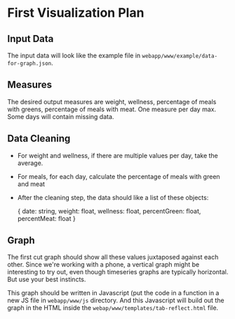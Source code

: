 First Visualization Plan
========================

Input Data
----------

The input data will look like the example file in `webapp/www/example/data-for-graph.json`. 

Measures
--------

The desired output measures are weight, wellness, percentage of meals with greens, percentage of meals with meat. One measure per day max. Some days will contain missing data.

Data Cleaning
-------------

* For weight and wellness, if there are multiple values per day, take the average.
* For meals, for each day, calculate the percentage of meals with green and meat
* After the cleaning step, the data should like a list of these objects:
    
   { date: string, weight: float, wellness: float, percentGreen: float, percentMeat: float }

Graph
-----

The first cut graph should show all these values juxtaposed against each other. Since we're working with a phone, a vertical graph might be interesting to try out, even though timeseries graphs are typically horizontal. But use your best instincts.

This graph should be written in Javascript (put the code in a function in a new JS file in `webapp/www/js` directory.  And this Javascript will build out the graph in the HTML inside the `webap/www/templates/tab-reflect.html` file. 

